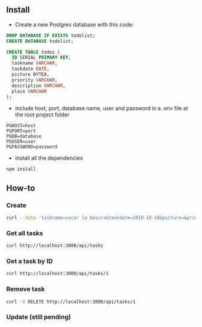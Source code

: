 ## Install
* Create a new Postgres database with this code:

```sql
DROP DATABASE IF EXISTS todolist;
CREATE DATABASE todolist;

CREATE TABLE todos (
  ID SERIAL PRIMARY KEY,
  taskname VARCHAR,
  taskdate DATE,
  picture BYTEA,
  priority VARCHAR,
  description VARCHAR,
  place VARCHAR
);
```
* Include host, port, database name, user and password in a .env file at the root project folder

```env
PGHOST=host
PGPORT=port
PGDB=database
PGUSER=user
PGPASSWORD=password
```

* Install all the dependencies

```js
npm install
```

## How-to

### Create

```bash
curl --data 'taskname=sacar la basura&taskdate=2018-10-18&picture=&priority=baja&description=test de createTask&place=en casa' \ http://localhost:3000/api/tasks
```

### Get all tasks

```bash
curl http://localhost:3000/api/tasks
```

### Get a task by ID

```bash
curl http://localhost:3000/api/tasks/1
```

### Remove task

```bash
curl -X DELETE http://localhost:3000/api/tasks/1
```

### Update (still pending)

